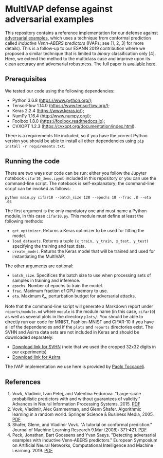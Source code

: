 # MultIVAP defense against adversarial examples

This repository contains a reference implementation for our defense against [adversarial examples](https://adversarial-ml-tutorial.org/introduction/), which uses a technique from conformal prediction called *inductive Venn-ABERS predictors* (IVAPs; see [1, 2, 3] for more details). This is a follow-up to our ESANN 2019 contribution where we proposed a similar technique that is limited to *binary* classification only [4]. Here, we extend the method to the multiclass case and improve upon its clean accuracy and adversarial robustness. The full paper is [available here](https://users.ugent.be/~jpeck/files/MultIVAP.pdf).

## Prerequisites

We tested our code using the following dependencies:

* Python 3.6.8 (https://www.python.org/);
* TensorFlow 1.14.0 (https://www.tensorflow.org/);
* Keras 2.2.4 (https://www.keras.io/);
* NumPy 1.16.4 (http://www.numpy.org/);
* Foolbox 1.8.0 (https://foolbox.readthedocs.io);
* CVXOPT 1.2.3 (https://cvxopt.org/documentation/index.html).

There is a requirements file included, so if you have the correct Python version you should be able to install all other dependencies using `pip install -r requirements.txt`.

## Running the code

There are two ways our code can be run: either you follow the Jupyter notebook `cifar10_demo.ipynb` included in this repository or you can use the command-line script. The notebook is self-explanatory; the command-line script can be invoked as follows:

    python main.py cifar10 --batch_size 128 --epochs 10 --frac .8 --eta .03

The first argument is the only mandatory one and must name a Python module, in this case `cifar10.py`. This module must define at least the following methods:

* `get_optimizer`. Returns a Keras optimizer to be used for fitting the model.
* `load_datasets`. Returns a tuple `(x_train, y_train, x_test, y_test)` specifying the training and test data.
* `create_model`. Returns the Keras model that will be trained and used for instantiating the MultIVAP.

The other arguments are optional:

* `batch_size`. Specifices the batch size to use when processing sets of samples in training and inference.
* `epochs`. Number of epochs to train the model.
* `frac`. Maximum fraction of GPU memory to use.
* `eta`. Maximum &ell;<sub>&infin;</sub> perturbation budget for adversarial attacks.

Note that the command-line script will generate a Markdown report under `reports/module.md` where `module` is the module name (in this case, `cifar10`) as well as several plots in the directory `plots/`. You should be able to directly run our code for MNIST, Fashion-MNIST and CIFAR-10 if you have all of the dependencies and if the `plots` and `reports` directories exist. The SVHN and Asirra data sets are not included in Keras and should be downloaded separately:

* [Download link for SVHN](http://ufldl.stanford.edu/housenumbers/) (note that we used the cropped 32x32 digits in our experiments)
* [Download link for Asirra](https://www.microsoft.com/en-us/download/details.aspx?id=54765)

The IVAP implementation we use here is provided by [Paolo Toccaceli](https://github.com/ptocca/VennABERS).

## References

1. Vovk, Vladimir, Ivan Petej, and Valentina Fedorova. "Large-scale probabilistic predictors with and without guarantees of validity." Advances in Neural Information Processing Systems. 2015. [PDF](https://papers.nips.cc/paper/5805-large-scale-probabilistic-predictors-with-and-without-guarantees-of-validity.pdf)
2. Vovk, Vladimir, Alex Gammerman, and Glenn Shafer. Algorithmic learning in a random world. Springer Science & Business Media, 2005. [PDF](https://link.springer.com/book/10.1007/b106715)
3. Shafer, Glenn, and Vladimir Vovk. "A tutorial on conformal prediction." Journal of Machine Learning Research 9.Mar (2008): 371-421. [PDF](http://www.jmlr.org/papers/volume9/shafer08a/shafer08a.pdf)
4. Peck, Jonathan, Bart Goossens and Yvan Saeys. "Detecting adversarial examples with inductive Venn-ABERS predictors." European Symposium on Artificial Neural Networks, Computational Intelligence and Machine Learning. 2019. [PDF](https://biblio.ugent.be/publication/8622378/file/8622388.pdf)
